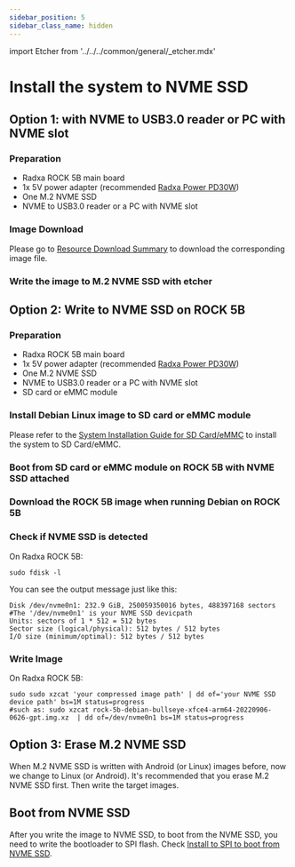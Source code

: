 ```yaml
---
sidebar_position: 5
sidebar_class_name: hidden
---
```


import Etcher from '../../../common/general/\_etcher.mdx'

# Install the system to NVME SSD

## Option 1: with NVME to USB3.0 reader or PC with NVME slot

### Preparation

- Radxa ROCK 5B main board
- 1x 5V power adapter (recommended [Radxa Power PD30W](../accessories/pd-30w))
- One M.2 NVME SSD
- NVME to USB3.0 reader or a PC with NVME slot

### Image Download

Please go to [Resource Download Summary](/rock5/rock5b/getting-started/download.md) to download the corresponding image file.

### Write the image to M.2 NVME SSD with etcher

<Etcher model="rock5b" />

## Option 2: Write to NVME SSD on ROCK 5B

### Preparation

- Radxa ROCK 5B main board
- 1x 5V power adapter (recommended [Radxa Power PD30W](../accessories/pd-30w))
- One M.2 NVME SSD
- NVME to USB3.0 reader or a PC with NVME slot
- SD card or eMMC module

### Install Debian Linux image to SD card or eMMC module

Please refer to the [System Installation Guide for SD Card/eMMC](../getting-started/install-os) to install the system to SD Card/eMMC.

### Boot from SD card or eMMC module on ROCK 5B with NVME SSD attached

### Download the ROCK 5B image when running Debian on ROCK 5B

### Check if NVME SSD is detected

On Radxa ROCK 5B:

```
sudo fdisk -l
```

You can see the output message just like this:

```
Disk /dev/nvme0n1: 232.9 GiB, 250059350016 bytes, 488397168 sectors             #The '/dev/nvme0n1' is your NVME SSD devicpath
Units: sectors of 1 * 512 = 512 bytes
Sector size (logical/physical): 512 bytes / 512 bytes
I/O size (minimum/optimal): 512 bytes / 512 bytes
```

### Write Image

On Radxa ROCK 5B:

```
sudo sudo xzcat 'your compressed image path' | dd of='your NVME SSD device path' bs=1M status=progress
#such as: sudo xzcat rock-5b-debian-bullseye-xfce4-arm64-20220906-0626-gpt.img.xz  | dd of=/dev/nvme0n1 bs=1M status=progress
```

## Option 3: Erase M.2 NVME SSD

When M.2 NVME SSD is written with Android (or Linux) images before, now we change to Linux (or Android). It's recommended that you erase M.2 NVME SSD first. Then write the target images.

## Boot from NVME SSD

After you write the image to NVME SSD, to boot from the NVME SSD, you need to write the bootloader to SPI flash. Check [Install to SPI to boot from NVME SSD](./bootloader_spi_flash).
